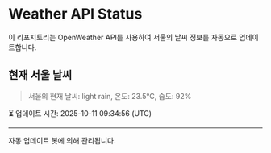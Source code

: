
# Weather API Status

이 리포지토리는 OpenWeather API를 사용하여 서울의 날씨 정보를 자동으로 업데이트합니다.

## 현재 서울 날씨
> 서울의 현재 날씨: light rain, 온도: 23.5°C, 습도: 92%

⏳ 업데이트 시간: 2025-10-11 09:34:56 (UTC)

---
자동 업데이트 봇에 의해 관리됩니다.
